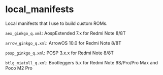 # local_manifests
Local manifests that I use to build custom ROMs.

`aex_ginkgo_q.xml`: AospExtended 7.x for Redmi Note 8/8T

`arrow_ginkgo_q.xml`: ArrowOS 10.0 for Redmi Note 8/8T

`posp_ginkgo_q.xml`: POSP 3.x.x for Redmi Note 8/8T

`btlg_miatoll_q.xml`: Bootleggers 5.x for Redmi Note 9S/Pro/Pro Max and Poco M2 Pro